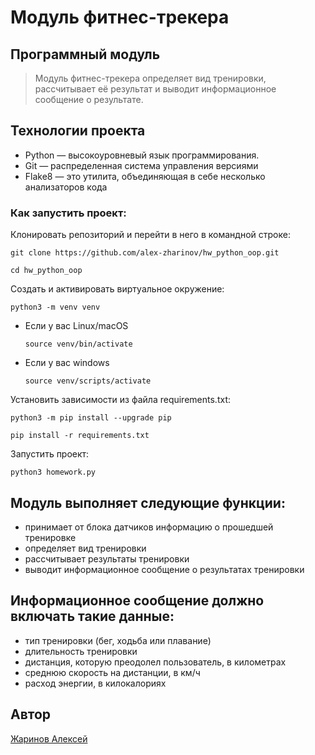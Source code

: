 # Модуль фитнес-трекера

## Программный модуль

> Модуль фитнес-трекера определяет вид тренировки, рассчитывает её результат и выводит информационное сообщение о результате.

## Технологии проекта

- Python — высокоуровневый язык программирования.
- Git — распределенная система управления версиями
- Flake8 — это утилита, объединяющая в себе несколько анализаторов кода

### Как запустить проект:
Клонировать репозиторий и перейти в него в командной строке:

```
git clone https://github.com/alex-zharinov/hw_python_oop.git
```

```
cd hw_python_oop
```

Cоздать и активировать виртуальное окружение:

```
python3 -m venv venv
```

* Если у вас Linux/macOS

    ```
    source venv/bin/activate
    ```

* Если у вас windows

    ```
    source venv/scripts/activate
    ```

Установить зависимости из файла requirements.txt:

```
python3 -m pip install --upgrade pip
```

```
pip install -r requirements.txt
```

Запустить проект:

```
python3 homework.py 
```

## Модуль выполняет следующие функции:
- принимает от блока датчиков информацию о прошедшей тренировке
- определяет вид тренировки
- рассчитывает результаты тренировки
- выводит информационное сообщение о результатах тренировки

## Информационное сообщение должно включать такие данные:
- тип тренировки (бег, ходьба или плавание)
- длительность тренировки
- дистанция, которую преодолел пользователь, в километрах
- среднюю скорость на дистанции, в км/ч
- расход энергии, в килокалориях

## Автор
[Жаринов Алексей](https://github.com/alex-zharinov)